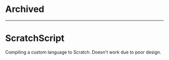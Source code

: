 # Archived
---
# ScratchScript
Compiling a custom language to Scratch.
Doesn't work due to poor design.
